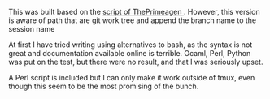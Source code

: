 This was built based on the [ script of ThePrimeagen ](https://github.com/ThePrimeagen/.dotfiles/blob/master/bin/.local/scripts/tmux-sessionizer)
. However, this version is aware of path that are git work tree and append the
branch name to the session name

At first I have tried writing using alternatives to bash, as the syntax is not
great and documentation available online is terrible. Ocaml, Perl, Python was put
on the test, but there were no result, and that I was seriously upset.

A Perl script is included but I can only make it work outside of tmux, even though
this seem to be the most promising of the bunch.
